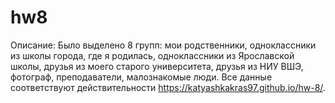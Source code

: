 # hw8
Описание: Было выделено 8 групп: мои родственники, одноклассники из школы города, где я родилась, одноклассники из Ярославской школы, друзья из моего старого университета, друзья из НИУ ВШЭ, фотограф, преподаватели, малознакомые люди. Все данные соответствуют действительности
https://katyashkakras97.github.io/hw-8/.
